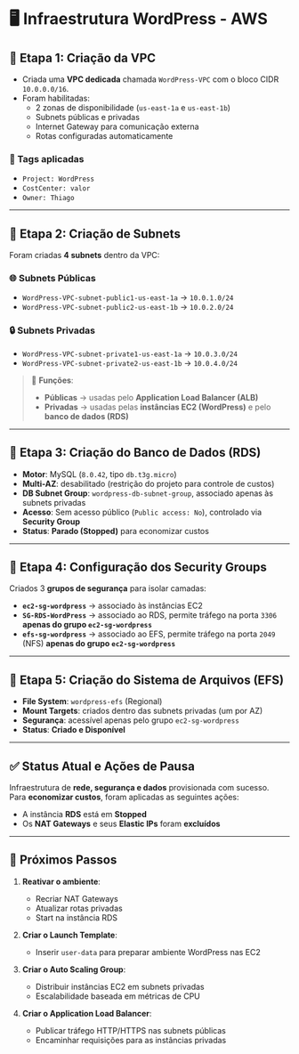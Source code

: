 # 🖥️ Infraestrutura WordPress - AWS

## 📌 Etapa 1: Criação da VPC
- Criada uma **VPC dedicada** chamada `WordPress-VPC` com o bloco CIDR `10.0.0.0/16`.
- Foram habilitadas:
  - 2 zonas de disponibilidade (`us-east-1a` e `us-east-1b`)
  - Subnets públicas e privadas
  - Internet Gateway para comunicação externa
  - Rotas configuradas automaticamente

### 🔖 Tags aplicadas
- `Project: WordPress`
- `CostCenter: valor`
- `Owner: Thiago`

---

## 📌 Etapa 2: Criação de Subnets
Foram criadas **4 subnets** dentro da VPC:

### 🌐 Subnets Públicas
- `WordPress-VPC-subnet-public1-us-east-1a` → `10.0.1.0/24`
- `WordPress-VPC-subnet-public2-us-east-1b` → `10.0.2.0/24`

### 🔒 Subnets Privadas
- `WordPress-VPC-subnet-private1-us-east-1a` → `10.0.3.0/24`
- `WordPress-VPC-subnet-private2-us-east-1b` → `10.0.4.0/24`

> 📌 **Funções**:
> - **Públicas** → usadas pelo **Application Load Balancer (ALB)**  
> - **Privadas** → usadas pelas **instâncias EC2 (WordPress)** e pelo **banco de dados (RDS)**

---

## 📌 Etapa 3: Criação do Banco de Dados (RDS)
- **Motor**: MySQL (`8.0.42`, tipo `db.t3g.micro`)
- **Multi-AZ**: desabilitado (restrição do projeto para controle de custos)
- **DB Subnet Group**: `wordpress-db-subnet-group`, associado apenas às subnets privadas
- **Acesso**: Sem acesso público (`Public access: No`), controlado via **Security Group**
- **Status**: **Parado (Stopped)** para economizar custos

---

## 📌 Etapa 4: Configuração dos Security Groups
Criados 3 **grupos de segurança** para isolar camadas:

- **`ec2-sg-wordpress`** → associado às instâncias EC2
- **`SG-RDS-WordPress`** → associado ao RDS, permite tráfego na porta `3306` **apenas do grupo `ec2-sg-wordpress`**
- **`efs-sg-wordpress`** → associado ao EFS, permite tráfego na porta `2049` (NFS) **apenas do grupo `ec2-sg-wordpress`**

---

## 📌 Etapa 5: Criação do Sistema de Arquivos (EFS)
- **File System**: `wordpress-efs` (Regional)
- **Mount Targets**: criados dentro das subnets privadas (um por AZ)
- **Segurança**: acessível apenas pelo grupo `ec2-sg-wordpress`
- **Status**: **Criado e Disponível**

---

## ✅ Status Atual e Ações de Pausa
Infraestrutura de **rede, segurança e dados** provisionada com sucesso.  
Para **economizar custos**, foram aplicadas as seguintes ações:

- A instância **RDS** está em **Stopped**
- Os **NAT Gateways** e seus **Elastic IPs** foram **excluídos**

---

## 🚀 Próximos Passos
1. **Reativar o ambiente**:
   - Recriar NAT Gateways
   - Atualizar rotas privadas
   - Start na instância RDS

2. **Criar o Launch Template**:
   - Inserir `user-data` para preparar ambiente WordPress nas EC2

3. **Criar o Auto Scaling Group**:
   - Distribuir instâncias EC2 em subnets privadas
   - Escalabilidade baseada em métricas de CPU

4. **Criar o Application Load Balancer**:
   - Publicar tráfego HTTP/HTTPS nas subnets públicas
   - Encaminhar requisições para as instâncias privadas
